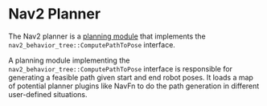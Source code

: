 # Nav2 Planner

The Nav2 planner is a [planning module](../doc/requirements/requirements.md) that implements the `nav2_behavior_tree::ComputePathToPose` interface.

A planning module implementing the `nav2_behavior_tree::ComputePathToPose` interface is responsible for generating a feasible path given start and end robot poses. It loads a map of potential planner plugins like NavFn to do the path generation in different user-defined situations.
